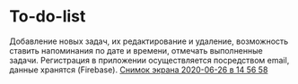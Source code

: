 # To-do-list
Добавление новых задач, их редактирование и удаление, возможность ставить напоминания по дате и времени, отмечать выполненные задачи. Регистрация в приложении осуществляется посредством email, данные хранятся (Firebase).
[Снимок экрана 2020-06-26 в 14 56 58](https://user-images.githubusercontent.com/63901279/122277861-074e2700-ceef-11eb-850f-ad891fdfc363.png)


